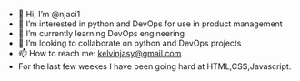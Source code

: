 - 👋 Hi, I’m @njaci1
- 👀 I’m interested in python and DevOps for use in product management
- 🌱 I’m currently learning DevOps engineering 
- 💞️ I’m looking to collaborate on python and DevOps projects
- 📫 How to reach me: kelvinjasy@gmail.com
- For the last few weekes I have been going hard at HTML,CSS,Javascript.

<!---
njaci1/njaci1 is a ✨ special ✨ repository because its `README.md` (this file) appears on your GitHub profile.
You can click the Preview link to take a look at your changes.
--->

